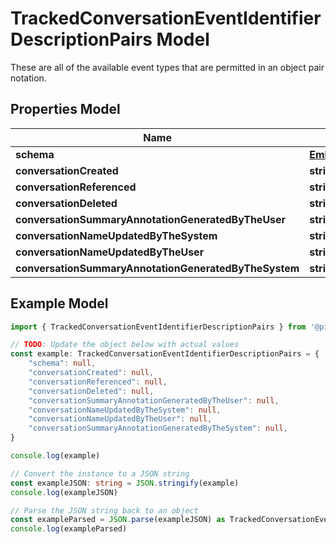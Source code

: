 
# TrackedConversationEventIdentifierDescriptionPairs Model

These are all of the available event types that are permitted in an object pair notation.

## Properties Model

Name | Type
------------ | -------------
**schema** | [**EmbeddedModelSchema**](EmbeddedModelSchema)
**conversationCreated** | **string**
**conversationReferenced** | **string**
**conversationDeleted** | **string**
**conversationSummaryAnnotationGeneratedByTheUser** | **string**
**conversationNameUpdatedByTheSystem** | **string**
**conversationNameUpdatedByTheUser** | **string**
**conversationSummaryAnnotationGeneratedByTheSystem** | **string**

## Example Model

```typescript
import { TrackedConversationEventIdentifierDescriptionPairs } from '@pieces.app/pieces-os-client'

// TODO: Update the object below with actual values
const example: TrackedConversationEventIdentifierDescriptionPairs = {
    "schema": null,
    "conversationCreated": null,
    "conversationReferenced": null,
    "conversationDeleted": null,
    "conversationSummaryAnnotationGeneratedByTheUser": null,
    "conversationNameUpdatedByTheSystem": null,
    "conversationNameUpdatedByTheUser": null,
    "conversationSummaryAnnotationGeneratedByTheSystem": null,
}

console.log(example)

// Convert the instance to a JSON string
const exampleJSON: string = JSON.stringify(example)
console.log(exampleJSON)

// Parse the JSON string back to an object
const exampleParsed = JSON.parse(exampleJSON) as TrackedConversationEventIdentifierDescriptionPairs
console.log(exampleParsed)
```


